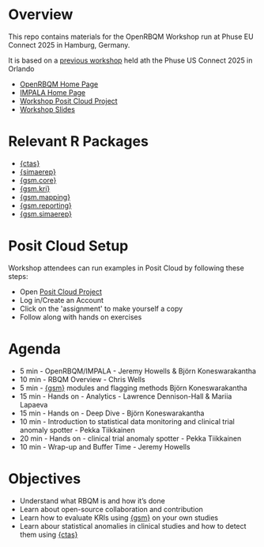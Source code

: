# Overview

This repo contains materials for the OpenRBQM Workshop run at Phuse EU Connect 2025 in Hamburg, Germany. 

It is based on a [previous workshop](https://github.com/OpenRBQM/openRBQM-workshop) held ath the Phuse US Connect 2025 in Orlando

- [OpenRBQM Home Page](https://advance.hub.phuse.global/wiki/spaces/WEL/pages/26811224/OpenRBQM+Pre-Competitive+Collaboration+on+Open-Source+Software+for+RBQM)
- [IMPALA Home Page](https://impala-consortium.org/)
- [Workshop Posit Cloud Project](https://posit.cloud/spaces/706914/content/all)
- [Workshop Slides](2025_PhuseUSConnect_OpenRBQMWorkshop.pptx)

# Relevant R Packages

- [{ctas}](https://github.com/IMPALA-Consortium/ctas)
- [{simaerep}](https://github.com/openpharma/simaerep/)
- [{gsm.core}](https://github.com/Gilead-BioStats/gsm.core)
- [{gsm.kri}](https://github.com/Gilead-BioStats/gsm.kri)
- [{gsm.mapping}](https://github.com/Gilead-BioStats/gsm.mapping)
- [{gsm.reporting}](https://github.com/Gilead-BioStats/gsm.reporting)
- [{gsm.simaerep}](https://github.com/IMPALA-Consortium/gsm.simaerep)

# Posit Cloud Setup

Workshop attendees can run examples in Posit Cloud by following these steps: 
- Open [Posit Cloud Project](https://posit.cloud/spaces/706914/content/all) 
- Log in/Create an Account
- Click on the 'assignment' to make yourself a copy
- Follow along with hands on exercises

# Agenda

- 5 min - OpenRBQM/IMPALA - Jeremy Howells & Björn Koneswarakantha
- 10 min - RBQM Overview - Chris Wells
- 5 min - [{gsm}](https://github.com/Gilead-BioStats/gsm.core) modules and flagging methods Björn Koneswarakantha
- 15 min - Hands on - Analytics - Lawrence Dennison-Hall & Mariia Lapaeva
- 15 min - Hands on - Deep Dive - Björn Koneswarakantha
- 10 min - Introduction to statistical data monitoring and clinical trial anomaly spotter - Pekka Tiikkainen
- 20 min - Hands on - clinical trial anomaly spotter - Pekka Tiikkainen
- 10 min - Wrap-up and Buffer Time - Jeremy Howells


# Objectives

- Understand what RBQM is and how it’s done
- Learn about open-source collaboration and contribution
- Learn how to evaluate KRIs using [{gsm}](https://github.com/Gilead-BioStats/gsm.core) on your own studies
- Learn abour statistical anomalies in clinical studies and how to detect them using [{ctas}](https://github.com/IMPALA-Consortium/ctas)


